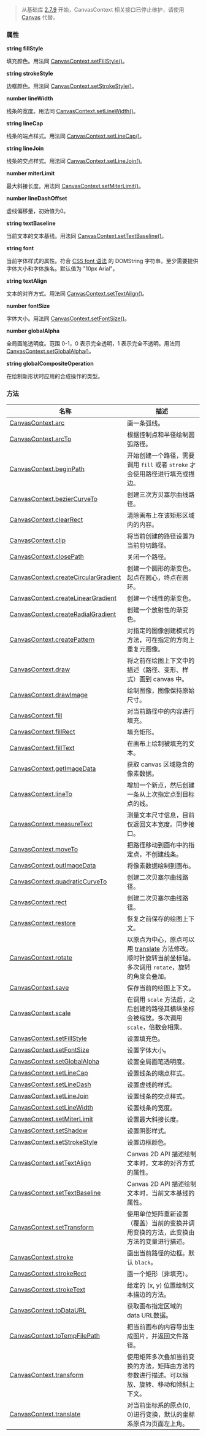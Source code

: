 > 从基础库 [2.7.9](https://opendocs.alipay.com/mini/framework/lib-upgrade-v2) 开始，CanvasContext 相关接口已停止维护，请使用 [Canvas](https://opendocs.alipay.com/mini/01vzqv) 代替。


### 属性

**string fillStyle**

填充颜色。用法同 [CanvasContext.setFillStyle()](https://opendocs.alipay.com/mini/api/vyfyp2)。

**string strokeStyle**

边框颜色。用法同 [CanvasContext.setStrokeStyle()](https://opendocs.alipay.com/mini/api/lqmreg)。

**number lineWidth**

线条的宽度。用法同 [CanvasContext.setLineWidth()](https://opendocs.alipay.com/mini/api/ugcrcq)。

**string lineCap**

线条的端点样式。用法同 [CanvasContext.setLineCap()](https://opendocs.alipay.com/mini/api/de22sq)。

**string lineJoin**

线条的交点样式。用法同 [CanvasContext.setLineJoin()](https://opendocs.alipay.com/mini/api/sfqcgi)。

**number miterLimit**

最大斜接长度。用法同 [CanvasContext.setMiterLimit()](https://opendocs.alipay.com/mini/api/vul12s)。

**number lineDashOffset**

虚线偏移量，初始值为0。

**string textBaseline**

当前文本的文本基线。用法同 [CanvasContext.setTextBaseline()](https://opendocs.alipay.com/mini/api/wo3gqy)。

**string font**

当前字体样式的属性。符合 [CSS font 语法](https://developer.mozilla.org/zh-CN/docs/Web/CSS/font) 的 DOMString 字符串，至少需要提供字体大小和字体族名。默认值为 "10px Arial"。

**string textAlign**

文本的对齐方式。用法同 [CanvasContext.setTextAlign()](https://opendocs.alipay.com/mini/api/rf1uma)。

**number fontSize**

字体大小。用法同 [CanvasContext.setFontSize()](https://opendocs.alipay.com/mini/api/mg4uir)。

**number globalAlpha**

全局画笔透明度。范围 0-1，0 表示完全透明，1 表示完全不透明。用法同 [CanvasContext.setGlobalAlpha()](https://opendocs.alipay.com/mini/api/cptvsl)。

**string globalCompositeOperation**

在绘制新形状时应用的合成操作的类型。

### 方法
| **名称** | **描述** |
| --- | --- |
| [CanvasContext.arc](https://opendocs.alipay.com/mini/006l51) | 画一条弧线。 |
| [CanvasContext.arcTo](https://opendocs.alipay.com/mini/api/arcto) | 根据控制点和半径绘制圆弧路径。 |
| [CanvasContext.beginPath](https://opendocs.alipay.com/mini/api/vk0ohr) | 开始创建一个路径，需要调用 `fill` 或者 `stroke` 才会使用路径进行填充或描边。 |
| [CanvasContext.bezierCurveTo](https://opendocs.alipay.com/mini/api/dzf516) | 创建三次方贝塞尔曲线路径。 |
| [CanvasContext.clearRect](https://opendocs.alipay.com/mini/api/xg3h06) | 清除画布上在该矩形区域内的内容。 |
| [CanvasContext.clip](https://opendocs.alipay.com/mini/api/rgl453) | 将当前创建的路径设置为当前剪切路径。 |
| [CanvasContext.closePath](https://opendocs.alipay.com/mini/api/fg8c9b) | 关闭一个路径。 |
| [CanvasContext.createCircularGradient](https://opendocs.alipay.com/mini/api/ix6opq) | 创建一个圆形的渐变色。起点在圆心，终点在圆环。 |
| [CanvasContext.createLinearGradient](https://opendocs.alipay.com/mini/api/qgb1mf) | 创建一个线性的渐变色。 |
| [CanvasContext.createRadialGradient](https://opendocs.alipay.com/mini/api/radialgradient) | 创建一个放射性的渐变色。 |
| [CanvasContext.createPattern](https://opendocs.alipay.com/mini/api/pattern) | 对指定的图像创建模式的方法，可在指定的方向上重复元图像。 |
| [CanvasContext.draw](https://opendocs.alipay.com/mini/api/he6iwx) | 将之前在绘图上下文中的描述（路径、变形、样式）画到 canvas 中。 |
| [CanvasContext.drawImage](https://opendocs.alipay.com/mini/api/pzmtqk) | 绘制图像，图像保持原始尺寸。 |
| [CanvasContext.fill](https://opendocs.alipay.com/mini/api/yywmib) | 对当前路径中的内容进行填充。 |
| [CanvasContext.fillRect](https://opendocs.alipay.com/mini/api/vfpyra) | 填充矩形。 |
| [CanvasContext.fillText](https://opendocs.alipay.com/mini/api/saf43s) | 在画布上绘制被填充的文本。 |
| [CanvasContext.getImageData](https://opendocs.alipay.com/mini/api/bukvhw) | 获取 canvas 区域隐含的像素数据。 |
| [CanvasContext.lineTo](https://opendocs.alipay.com/mini/api/zkno7s) | 增加一个新点，然后创建一条从上次指定点到目标点的线。 |
| [CanvasContext.measureText](https://opendocs.alipay.com/mini/api/rn2r7f) | 测量文本尺寸信息，目前仅返回文本宽度。同步接口。 |
| [CanvasContext.moveTo](https://opendocs.alipay.com/mini/api/avy1f9) | 把路径移动到画布中的指定点，不创建线条。 |
| [CanvasContext.putImageData](https://opendocs.alipay.com/mini/api/pusaxg) | 将像素数据绘制到画布。 |
| [CanvasContext.quadraticCurveTo](https://opendocs.alipay.com/mini/api/rq2yds) | 创建二次贝塞尔曲线路径。 |
| [CanvasContext.rect](https://opendocs.alipay.com/mini/api/xgywt5) | 创建二次贝塞尔曲线路径。 |
| [CanvasContext.restore](https://opendocs.alipay.com/mini/api/gwoqt0) | 恢复之前保存的绘图上下文。 |
| [CanvasContext.rotate](https://opendocs.alipay.com/mini/api/ncimzx) | 以原点为中心，原点可以用 [translate](https://opendocs.alipay.com/mini/api/ui-canvas#translate) 方法修改。顺时针旋转当前坐标轴。多次调用 `rotate`，旋转的角度会叠加。 |
| [CanvasContext.save](https://opendocs.alipay.com/mini/api/qnyf7h) | 保存当前的绘图上下文。 |
| [CanvasContext.scale](https://opendocs.alipay.com/mini/api/gp3kpy) | 在调用 `scale` 方法后，之后创建的路径其横纵坐标会被缩放。多次调用 `scale`，倍数会相乘。 |
| [CanvasContext.setFillStyle](https://opendocs.alipay.com/mini/api/vyfyp2) | 设置填充色。 |
| [CanvasContext.setFontSize](https://opendocs.alipay.com/mini/api/mg4uir) | 设置字体大小。 |
| [CanvasContext.setGlobalAlpha](https://opendocs.alipay.com/mini/api/cptvsl) | 设置全局画笔透明度。 |
| [CanvasContext.setLineCap](https://opendocs.alipay.com/mini/api/de22sq) | 设置线条的端点样式。 |
| [CanvasContext.setLineDash](https://opendocs.alipay.com/mini/api/cvqcwt) | 设置虚线的样式。 |
| [CanvasContext.setLineJoin](https://opendocs.alipay.com/mini/api/sfqcgi) | 设置线条的交点样式。 |
| [CanvasContext.setLineWidth](https://opendocs.alipay.com/mini/api/ugcrcq) | 设置线条的宽度。 |
| [CanvasContext.setMiterLimit](https://opendocs.alipay.com/mini/api/vul12s) | 设置最大斜接长度。 |
| [CanvasContext.setShadow](https://opendocs.alipay.com/mini/api/btvtra) | 设置阴影样式。 |
| [CanvasContext.setStrokeStyle](https://opendocs.alipay.com/mini/api/lqmreg) | 设置边框颜色。 |
| [CanvasContext.setTextAlign](https://opendocs.alipay.com/mini/api/rf1uma) | Canvas 2D API 描述绘制文本时，文本的对齐方式的属性。 |
| [CanvasContext.setTextBaseline](https://opendocs.alipay.com/mini/api/wo3gqy) | Canvas 2D API 描述绘制文本时，当前文本基线的属性。 |
| [CanvasContext.setTransform](https://opendocs.alipay.com/mini/api/wt6glg) | 使用单位矩阵重新设置（覆盖）当前的变换并调用变换的方法，此变换由方法的变量进行描述。 |
| [CanvasContext.stroke](https://opendocs.alipay.com/mini/api/pgahxv) | 画出当前路径的边框。默认 `black`。 |
| [CanvasContext.strokeRect](https://opendocs.alipay.com/mini/api/vz04q8) | 画一个矩形（非填充）。 |
| [CanvasContext.strokeText](https://opendocs.alipay.com/mini/api/stroketext) | 给定的 (x, y) 位置绘制文本描边的方法。 |
| [CanvasContext.toDataURL](https://opendocs.alipay.com/mini/api/vemgc6) | 获取画布指定区域的 data URL数据。 |
| [CanvasContext.toTempFilePath](https://opendocs.alipay.com/mini/api/rod3ti) | 把当前画布的内容导出生成图片，并返回文件路径。 |
| [CanvasContext.transform](https://opendocs.alipay.com/mini/api/fv97do) | 使用矩阵多次叠加当前变换的方法，矩阵由方法的参数进行描述。可以缩放、旋转、移动和倾斜上下文。 |
| [CanvasContext.translate](https://opendocs.alipay.com/mini/api/lgqkb2) | 对当前坐标系的原点(0, 0)进行变换，默认的坐标系原点为页面左上角。 |

